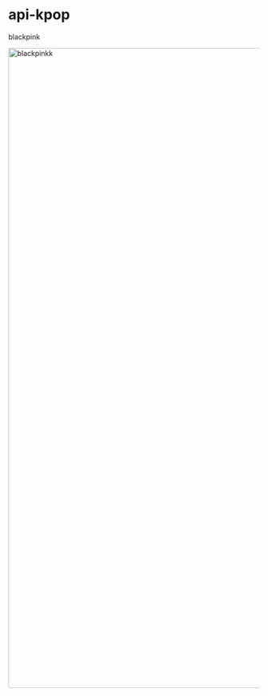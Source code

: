 # api-kpop
<p> blackpink</p>
<img width="1283" alt="blackpinkk" src="https://user-images.githubusercontent.com/126508117/234157904-be799711-1c62-44f0-9c70-68ccac7bf9bb.png">
